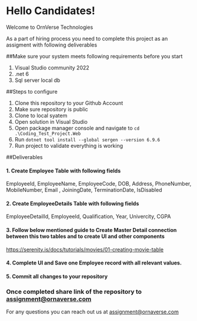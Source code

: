 # Hello Candidates!

Welcome to OrnVerse Technologies

As a part of hiring process you need to complete this project as an assigment with following deliverables

##Make sure your system meets following requirements before you start
1. Visual Studio community 2022
2. .net 6 
3. Sql server local db

##Steps to configure
1. Clone this repository to your Github Account
3. Make sure repository is public
2. Clone to local syatem
3. Open solution in Visual Studio
4. Open package manager console and navigate to ```cd .\Coding_Test_Project.Web```
5. Run ```dotnet tool install --global sergen --version 6.9.6```
6. Run project to validate everything is working


##Deliverables
#### 1. Create Employee Table with following fields
EmployeeId, EmployeeName, EmployeeCode, DOB, Address, PhoneNumber, MobileNumber, Email , JoiningDate, TerminationDate, IsDisabled

#### 2. Create EmployeeDetails Table with following fields
EmployeeDetailId, EmployeeId, Qualification, Year, Univercity, CGPA

#### 3. Follow below mentioned guide to Create Master Detail connection between this two tables and to create UI and other components 
https://serenity.is/docs/tutorials/movies/01-creating-movie-table

#### 4. Complete UI and Save one Employee record with all relevant values. 

#### 5. Commit all changes to your repository

### Once completed share link of the repository to assignment@ornaverse.com

For any questions you can reach out us at assignment@ornaverse.com